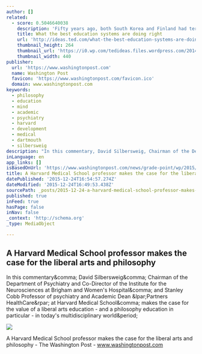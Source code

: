 ```yaml
---
author: []
related:
  - score: 0.5046640038
    description: 'Fifty years ago, both South Korea and Finland had terrible education systems. Finland was at risk of becoming the economic stepchild of Europe. South Korea was ravaged by civil war. Yet over the past half century, both South Korea and Finland have turned their schools around - and now both countries are hailed internationally for their extremely high educational outcomes.'
    title: What the best education systems are doing right
    url: 'http://ideas.ted.com/what-the-best-education-systems-are-doing-right/'
    thumbnail_height: 264
    thumbnail_url: 'https://i0.wp.com/tedideas.files.wordpress.com/2014/09/grades_istock_000019310983_large.jpg?fit=440%2C330'
    thumbnail_width: 440
publisher:
  url: 'https://www.washingtonpost.com'
  name: Washington Post
  favicon: 'https://www.washingtonpost.com/favicon.ico'
  domain: www.washingtonpost.com
keywords:
  - philosophy
  - education
  - mind
  - academic
  - psychiatry
  - harvard
  - development
  - medical
  - dartmouth
  - silbersweig
description: "In this commentary, David Silbersweig, Chairman of the Department of Psychiatry and Co-Director of the Institute for the Neurosciences at Brigham and Women's Hospital, and Stanley Cobb Professor of psychiatry and Academic Dean (Partners HealthCare) at Harvard Medical School, makes the case for the value of a liberal arts education - and a philosophy education in particular - in today's multidisciplinary world."
inLanguage: en
app_links: []
isBasedOnUrl: 'https://www.washingtonpost.com/news/grade-point/wp/2015/12/24/a-harvard-medical-school-professor-makes-the-case-for-the-liberal-arts-and-philosophy/'
title: A Harvard Medical School professor makes the case for the liberal arts and philosophy
datePublished: '2015-12-24T16:54:57.274Z'
dateModified: '2015-12-24T16:49:53.438Z'
sourcePath: _posts/2015-12-24-a-harvard-medical-school-professor-makes-the-case-for-the-li.md
published: true
inFeed: true
hasPage: false
inNav: false
_context: 'http://schema.org'
_type: MediaObject

---
```

<article style=""><h1>A Harvard Medical School professor makes the case for the liberal arts and philosophy</h1><p>In this commentary&amp;comma; David Silbersweig&amp;comma; Chairman of the Department of Psychiatry and Co-Director of the Institute for the Neurosciences at Brigham and Women's Hospital&amp;comma; and Stanley Cobb Professor of psychiatry and Academic Dean &amp;lpar;Partners HealthCare&amp;rpar; at Harvard Medical School&amp;comma; makes the case for the value of a liberal arts education - and a philosophy education in particular - in today's multidisciplinary world&amp;period;</p><img src="http://img.washingtonpost.com/rf/image_908w/2010-2019/WashingtonPost/2014/11/17/Health-Environment-Science/Images/1074441.jpg" /></article>

A Harvard Medical School professor makes the case for the liberal arts and philosophy - The Washington Post - www.washingtonpost.com